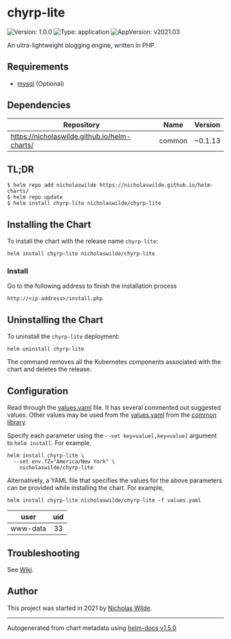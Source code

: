 # chyrp-lite

![Version: 1.0.0](https://img.shields.io/badge/Version-1.0.0-informational?style=flat-square) ![Type: application](https://img.shields.io/badge/Type-application-informational?style=flat-square) ![AppVersion: v2021.03](https://img.shields.io/badge/AppVersion-v2021.03-informational?style=flat-square)

An ultra-lightweight blogging engine, written in PHP.

## Requirements
* [mysql](https://github.com/nicholaswilde/helm-charts/wiki/Databases) (Optional)

## Dependencies

| Repository | Name | Version |
|------------|------|---------|
| https://nicholaswilde.github.io/helm-charts/ | common | ~0.1.13 |

## TL;DR
```console
$ helm repo add nicholaswilde https://nicholaswilde.github.io/helm-charts/
$ helm repo update
$ helm install chyrp-lite nicholaswilde/chyrp-lite
```

## Installing the Chart
To install the chart with the release name `chyrp-lite`:
```console
helm install chyrp-lite nicholaswilde/chyrp-lite
```

### Install

Go to the following address to finish the installation process

```shell
http://<ip-address>/install.php
```

## Uninstalling the Chart
To uninstall the `chyrp-lite` deployment:
```console
helm uninstall chyrp-lite
```
The command removes all the Kubernetes components associated with the chart and deletes the release.

## Configuration

Read through the [values.yaml](./values.yaml) file. It has several commented out suggested values.
Other values may be used from the [values.yaml](../common/values.yaml) from the [common library](../common).

Specify each parameter using the `--set key=value[,key=value]` argument to `helm install`. For example,
```console
helm install chyrp-lite \
  --set env.TZ="America/New York" \
    nicholaswilde/chyrp-lite
```

Alternatively, a YAML file that specifies the values for the above parameters can be provided while installing the chart.
For example,
```console
helm install chyrp-lite nicholaswilde/chyrp-lite -f values.yaml
```

|   user   | uid |
|:--------:|:---:|
| www-data |  33 |

## Troubleshooting
See [Wiki](https://github.com/nicholaswilde/helm-charts/wiki/Troubleshooting).

## Author
This project was started in 2021 by [Nicholas Wilde](https://github.com/nicholaswilde).

----------------------------------------------
Autogenerated from chart metadata using [helm-docs v1.5.0](https://github.com/norwoodj/helm-docs/releases/v1.5.0)
